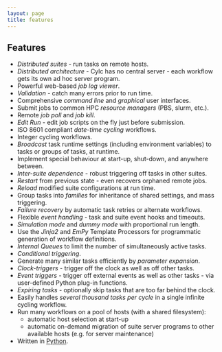```yaml
---
layout: page
title: features
---
```


## Features

* *Distributed suites* - run tasks on remote hosts.
* *Distributed architecture* - Cylc has no central server - each workflow gets
  its own ad hoc server program.
* Powerful web-based *job log viewer*.
* *Validation* - catch many errors prior to run time.
* Comprehensive *command line* and *graphical* user interfaces.
* Submit jobs to common HPC *resource managers* (PBS, slurm, etc.).
* Remote *job poll* and *job kill*. 
* *Edit Run* - edit job scripts on the fly just before submission.
* ISO 8601 compliant *date-time cycling* workflows.
* Integer cycling workflows.
* *Broadcast* task runtime settings (including environment variables) to
  tasks or groups of tasks, at runtime.
* Implement special behaviour at start-up, shut-down, and anywhere between.
* *Inter-suite dependence* - robust triggering off tasks in other suites.
* *Restart* from previous state - even recovers orphaned remote jobs.
* *Reload* modified suite configurations at run time.
* Group tasks into *families* for inheritance of shared settings, and mass
  triggering.
* *Failure recovery* by automatic task retries or alternate workflows.
* Flexible *event handling* - task and suite event hooks and timeouts.
* *Simulation mode* and *dummy mode* with proportional run length.
* Use the *Jinja2* and *EmPy* Template Processors for programmatic generation
  of workflow definitions.
* *Internal Queues* to limit the number of simultaneously active tasks.
* *Conditional triggering*.
* Generate many similar tasks efficiently by *parameter expansion*.
* *Clock-triggers* - trigger off the clock as well as off other tasks.
* *Event triggers* - trigger off external events as well as other tasks - via
  user-defined Python plug-in functions.
* *Expiring tasks* - optionally skip tasks that are too far behind the clock.
* Easily handles *several thousand tasks per cycle* in a single infinite
  cycling workflow.
* Run many workflows on a pool of hosts (with a shared filesystem):
  - automatic host selection at start-up
  - automatic on-demand migration of suite server programs to other available
    hosts (e.g. for server maintenance)
* Written in [Python](https://www.python.org).
